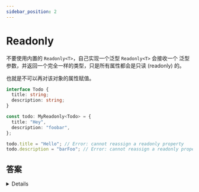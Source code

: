 ```yaml
---
sidebar_position: 2
---
```


# Readonly

不要使用内置的 `Readonly<T>`，自己实现一个泛型 `Readonly<T>` 会接收一个 泛型参数，并返回一个完全一样的类型，只是所有属性都会是只读 (readonly) 的。

也就是不可以再对该对象的属性赋值。

```ts
interface Todo {
  title: string;
  description: string;
}

const todo: MyReadonly<Todo> = {
  title: "Hey",
  description: "foobar",
};

todo.title = "Hello"; // Error: cannot reassign a readonly property
todo.description = "barFoo"; // Error: cannot reassign a readonly property
```

## 答案

<details>
```ts
type MyReadonly<T> = {
  readonly [k in keyof T]: T[k]
}
```
</details>
